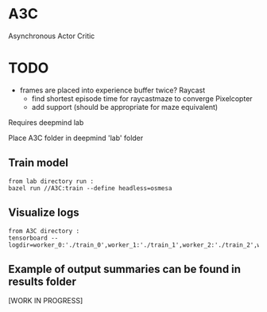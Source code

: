 # A3C
Asynchronous Actor Critic

# TODO
* frames are placed into experience buffer twice?
    Raycast
    * find shortest episode time for raycastmaze to converge
    Pixelcopter
    * add support (should be appropriate for maze equivalent)





Requires deepmind lab

Place A3C folder in deepmind 'lab' folder

## Train model
	from lab directory run :
	bazel run //A3C:train --define headless=osmesa
	
## Visualize logs
	from A3C directory :
    tensorboard --logdir=worker_0:'./train_0',worker_1:'./train_1',worker_2:'./train_2',worker_3:'./train_3'


## Example of output summaries can be found in results folder    
    
[WORK IN PROGRESS]
